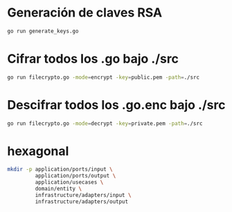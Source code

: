 # Generación de claves RSA
```bash
go run generate_keys.go
```

# Cifrar todos los .go bajo ./src

```bash
go run filecrypto.go -mode=encrypt -key=public.pem -path=./src
```

# Descifrar todos los .go.enc bajo ./src

```bash
go run filecrypto.go -mode=decrypt -key=private.pem -path=./src
```

# hexagonal

```bash
mkdir -p application/ports/input \
         application/ports/output \
         application/usecases \
         domain/entity \
         infrastructure/adapters/input \
         infrastructure/adapters/output
```